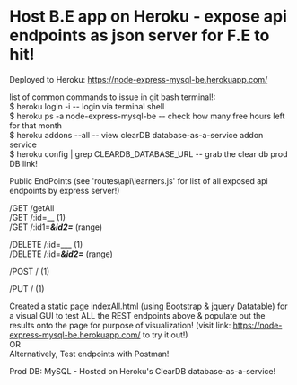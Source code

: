 # Host B.E app on Heroku - expose api endpoints as json server for F.E to hit!

Deployed to Heroku:   https://node-express-mysql-be.herokuapp.com/    
    
    
list of common commands to issue in git bash terminal!:    
 $ heroku login -i				-- login via terminal shell    
 $ heroku ps -a node-express-mysql-be		-- check how many free hours left for that month    
 $ heroku addons --all				-- view clearDB database-as-a-service addon service    
 $ heroku config | grep CLEARDB_DATABASE_URL    -- grab the clear db prod DB link!    
    
    
Public EndPoints   (see 'routes\api\learners.js' for list of all exposed api endpoints by express server!)
    
/GET      /getAll    
/GET      /:id=__ (1)    
/GET      /:id1=___&amp;id2=___   (range)    
    
/DELETE   /:id=___  (1)    
/DELETE   /:id=___&amp;id2=___ (range)    
    
    
/POST      / (1)    

/PUT       / (1)    
    
    
Created a static page indexAll.html (using Bootstrap & jquery Datatable) for a visual GUI to test ALL the REST endpoints above & populate out the results onto the page for purpose of visualization!   (visit link: https://node-express-mysql-be.herokuapp.com/ to try it out!)   
   OR    
Alternatively, Test endpoints with Postman!    
    
    
Prod DB: MySQL - Hosted on Heroku's ClearDB database-as-a-service!
